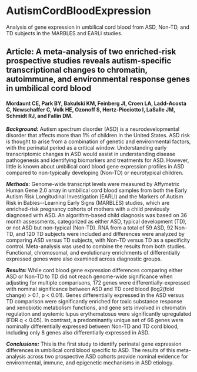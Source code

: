 # AutismCordBloodExpression
Analysis of gene expression in umbilical cord blood from ASD, Non-TD, and TD subjects in the MARBLES and EARLI studies.

## Article: A meta-analysis of two enriched-risk prospective studies reveals autism-specific transcriptional changes to chromatin, autoimmune, and environmental response genes in umbilical cord blood 
#### Mordaunt CE, Park BY, Bakulski KM, Feinberg JI, Croen LA, Ladd-Acosta C, Newschaffer C, Volk HE, Ozonoff S, Hertz-Picciotto I, LaSalle JM, Schmidt RJ, and Fallin DM.

***Background:*** Autism spectrum disorder (ASD) is a neurodevelopmental disorder that affects more than 1% of children in the United States. ASD risk is thought to arise from a combination of genetic and environmental factors, with the perinatal period as a critical window. Understanding early transcriptomic changes in ASD would assist in understanding disease pathogenesis and identifying biomarkers and treatments for ASD. However, little is known about umbilical cord blood gene expression profiles in ASD compared to non-typically developing (Non-TD) or neurotypical children. 

***Methods:*** Genome-wide transcript levels were measured by Affymetrix Human Gene 2.0 array in umbilical cord blood samples from both the Early Autism Risk Longitudinal Investigation (EARLI) and the Markers of Autism Risk in Babies--Learning Early Signs (MARBLES) studies, which are enriched-risk pregnancy cohorts of mothers with a child previously diagnosed with ASD. An algorithm-based child diagnosis was based on 36 month assessments, categorized as either ASD, typical development (TD), or not ASD but non-typical (Non-TD). RNA from a total of 59 ASD, 92 Non-TD, and 120 TD subjects were included and differences were analyzed by comparing ASD versus TD subjects, with Non-TD versus TD as a specificity control. Meta-analysis was used to combine the results from both studies. Functional, chromosomal, and evolutionary enrichments of differentially expressed genes were also examined across diagnostic groups. 

***Results:*** While cord blood gene expression differences comparing either ASD or Non-TD to TD did not reach genome-wide significance when adjusting for multiple comparisons, 172 genes were differentially-expressed with nominal significance between ASD and TD cord blood (log2(fold change) > 0.1, p < 0.01). Genes differentially expressed in the ASD versus TD comparison were significantly enriched for toxic substance response and xenobiotic metabolism functions, and gene sets involved in chromatin regulation and systemic lupus erythematosus were significantly upregulated (FDR q < 0.05). In contrast, a predominantly unique set of 66 genes were nominally differentially expressed between Non-TD and TD cord blood, including only 8 genes also differentially expressed in ASD.

***Conclusions:*** This is the first study to identify perinatal gene expression differences in umbilical cord blood specific to ASD. The results of this meta-analysis across two prospective ASD cohorts provide nominal evidence for environmental, immune, and epigenetic mechanisms in ASD etiology.
